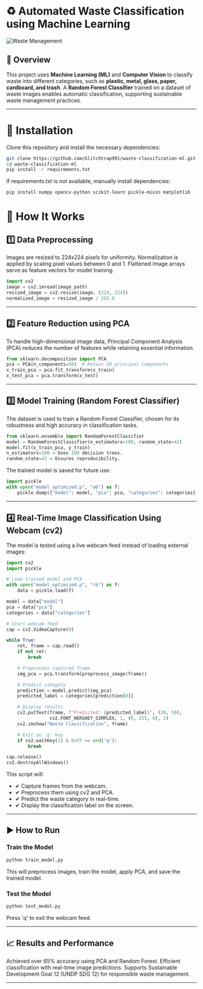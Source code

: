# ♻️ Automated Waste Classification using Machine Learning  

![Waste Management](https://upload.wikimedia.org/wikipedia/commons/thumb/8/86/Waste-separation-bins-Germany.jpg/800px-Waste-separation-bins-Germany.jpg)  

## 📌 Overview  

This project uses **Machine Learning (ML)** and **Computer Vision** to classify waste into different categories, such as **plastic, metal, glass, paper, cardboard, and trash**. 
A **Random Forest Classifier** trained on a dataset of waste images enables automatic classification, supporting sustainable waste management practices.  

---

# 🔧 Installation

Clone this repository and install the necessary dependencies:
```sh
git clone https://github.com/Glitchtrap991/waste-classification-ml.git  
cd waste-classification-ml
pip install -r requirements.txt
```

If requirements.txt is not available, manually install dependencies:
```sh
pip install numpy opencv-python scikit-learn pickle-mixin matplotlib
```

# 🚀 How It Works

## 1️⃣ Data Preprocessing

Images are resized to 224x224 pixels for uniformity.
Normalization is applied by scaling pixel values between 0 and 1.
Flattened image arrays serve as feature vectors for model training.

```python
import cv2
image = cv2.imread(image_path)
resized_image = cv2.resize(image, (224, 224))
normalized_image = resized_image / 255.0
```
___

## 2️⃣ Feature Reduction using PCA

To handle high-dimensional image data, Principal Component Analysis (PCA) reduces the number of features while retaining essential information.

```python
from sklearn.decomposition import PCA
pca = PCA(n_components=50)  # Retain 50 principal components
x_train_pca = pca.fit_transform(x_train)
x_test_pca = pca.transform(x_test)
```
___

## 3️⃣ Model Training (Random Forest Classifier)

The dataset is used to train a Random Forest Classifier, chosen for its robustness and high accuracy in classification tasks.
```python
from sklearn.ensemble import RandomForestClassifier
model = RandomForestClassifier(n_estimators=100, random_state=42)
model.fit(x_train_pca, y_train)
n_estimators=100 → Uses 100 decision trees.
random_state=42 → Ensures reproducibility.
```

The trained model is saved for future use:

```python
import pickle
with open("model_optimized.p", "wb") as f:
    pickle.dump({"model": model, "pca": pca, "categories": categories}, f)
```
___
    
## 4️⃣ Real-Time Image Classification Using Webcam (cv2)

The model is tested using a live webcam feed instead of loading external images:

```python
import cv2
import pickle

# Load trained model and PCA
with open("model_optimized.p", "rb") as f:
    data = pickle.load(f)

model = data["model"]
pca = data["pca"]
categories = data["categories"]

# Start webcam feed
cap = cv2.VideoCapture(0)

while True:
    ret, frame = cap.read()
    if not ret:
        break

    # Preprocess captured frame
    img_pca = pca.transform(preprocess_image(frame))

    # Predict category
    prediction = model.predict(img_pca)
    predicted_label = categories[prediction[0]]

    # Display results
    cv2.putText(frame, f"Predicted: {predicted_label}", (20, 50),
                cv2.FONT_HERSHEY_SIMPLEX, 1, (0, 255, 0), 2)
    cv2.imshow("Waste Classification", frame)

    # Exit on 'q' key
    if cv2.waitKey(1) & 0xFF == ord('q'):
        break

cap.release()
cv2.destroyAllWindows()
```

This script will:
+ ✔ Capture frames from the webcam.
+ ✔ Preprocess them using cv2 and PCA.
+ ✔ Predict the waste category in real-time.
+ ✔ Display the classification label on the screen.
___

## ▶️ How to Run

### Train the Model

```sh
python train_model.py
```

This will preprocess images, train the model, apply PCA, and save the trained model.

### Test the Model

```sh
python test_model.py
```

Press 'q' to exit the webcam feed.
___

## 📈 Results and Performance

Achieved over 65% accuracy using PCA and Random Forest.
Efficient classification with real-time image predictions.
Supports Sustainable Development Goal 12 (UNDP SDG 12) for responsible waste management.
___
